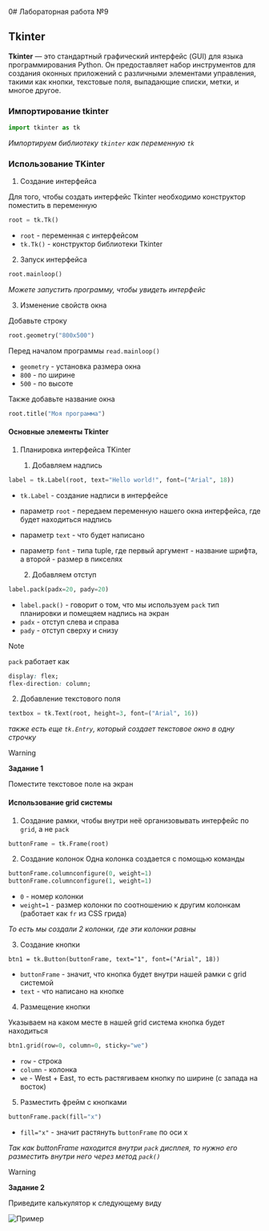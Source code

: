 0# Лабораторная работа №9

## Tkinter

**Tkinter** — это стандартный графический интерфейс (GUI) для языка программирования Python. Он предоставляет набор инструментов для создания оконных приложений с различными элементами управления, такими как кнопки, текстовые поля, выпадающие списки, метки, и многое другое.

### Импортирование tkinter

```python
import tkinter as tk
```

_Импортируем библиотеку `tkinter` как переменную `tk`_

### Использование TKinter

1. Создание интерфейса

Для того, чтобы создать интерфейс Tkinter необходимо конструктор поместить в переменную

```python
root = tk.Tk()
```

-   `root` - переменная с интерфейсом
-   `tk.Tk()` - конструктор библиотеки Tkinter

2. Запуск интерфейса

```python
root.mainloop()
```

_Можете запустить программу, чтобы увидеть интерфейс_

3. Изменение свойств окна

Добавьте строку

```python
root.geometry("800x500")
```

Перед началом программы `read.mainloop()`

-   `geometry` - установка размера окна
-   `800` - по ширине
-   `500` - по высоте

Также добавьте название окна

```python
root.title("Моя программа")
```

#### Основные элементы Tkinter

1. Планировка интерфейса TKinter

    1. Добавляем надпись

```python
label = tk.Label(root, text="Hello world!", font=("Arial", 18))
```

-   `tk.Label` - создание надписи в интерфейсе
-   параметр `root` - передаем переменную нашего окна интерфейса, где будет находиться надпись
-   параметр `text` - что будет написано
-   параметр `font` - типа tuple, где первый аргумент - название шрифта, а второй - размер в пикселях

    2. Добавляем отступ

```python
label.pack(padx=20, pady=20)
```

-   `label.pack()` - говорит о том, что мы используем `pack` тип планировки и помещяем надпись на экран
-   `padx` - отступ слева и справа
-   `pady` - отступ сверху и снизу

> [!NOTE]
>
> `pack` работает как
>
> ```css
> display: flex;
> flex-direction: column;
> ```

2. Добавление текстового поля

```python
textbox = tk.Text(root, height=3, font=("Arial", 16))
```

_также есть еще `tk.Entry`, который создает текстовое окно в одну строчку_

> [!WARNING]
>
> **Задание 1**
>
> Поместите текстовое поле на экран

#### Использование grid системы

1. Создание рамки, чтобы внутри неё организовывать интерфейс по `grid`, а не `pack`

```python
buttonFrame = tk.Frame(root)
```

2. Создание колонок
   Одна колонка создается с помощью команды

```python
buttonFrame.columnconfigure(0, weight=1)
buttonFrame.columnconfigure(1, weight=1)
```

-   `0` - номер колонки
-   `weight=1` - размер колонки по соотношению к другим колонкам (работает как `fr` из CSS грида)

_То есть мы создали 2 колонки, где эти колонки равны_

3. Создание кнопки

```
btn1 = tk.Button(buttonFrame, text="1", font=("Arial", 18))
```

-   `buttonFrame` - значит, что кнопка будет внутри нашей рамки с grid системой
-   `text` - что написано на кнопке

4. Размещение кнопки

Указываем на каком месте в нашей grid система кнопка будет находиться

```python
btn1.grid(row=0, column=0, sticky="we")
```

-   `row` - строка
-   `column` - колонка
-   `we` - West + East, то есть растягиваем кнопку по ширине (с запада на восток)

5. Разместить фрейм с кнопками

```python
buttonFrame.pack(fill="x")
```

-   `fill="x"` - значит растянуть `buttonFrame` по оси x

_Так как buttonFrame находится внутри `pack` дисплея, то нужно его разместить внутри него через метод `pack()`_

> [!WARNING]
>
> **Задание 2**
>
> Приведите калькулятор к следующему виду

![Пример](./.repo/images/example-1.png)


